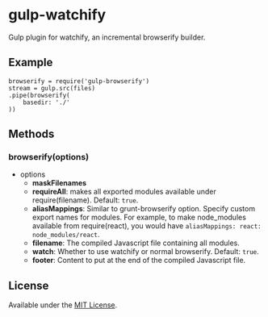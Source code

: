 gulp-watchify
==============
Gulp plugin for watchify, an incremental browserify builder.

## Example
````
browserify = require('gulp-browserify')
stream = gulp.src(files)
.pipe(browserify(
	basedir: './'
))
````

## Methods

### browserify(options)
* options
  * __maskFilenames__
  * __requireAll__: makes all exported modules available under require(filename). Default: `true`.
  * __aliasMappings__: Similar to grunt-browserify option. Specify custom export names for modules. For example, to make   node_modules available from require(react), you would have `aliasMappings: react: node_modules/react`.
  * __filename__: The compiled Javascript file containing all modules.
  * __watch__: Whether to use watchify or normal browserify. Default: `true`.
  * __footer__: Content to put at the end of the compiled Javascript file.

## License
Available under the [MIT License](LICENSE.md).
